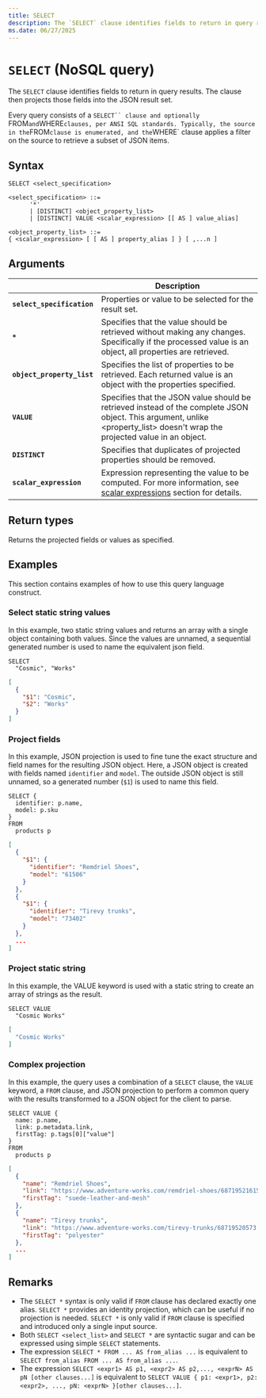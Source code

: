 ```yaml
---
title: SELECT
description: The `SELECT` clause identifies fields to return in query results. The clause then projects those fields into the JSON result set.
ms.date: 06/27/2025
---
```


# `SELECT` (NoSQL query)

The `SELECT` clause identifies fields to return in query results. The clause then projects those fields into the JSON result set.

Every query consists of a `SELECT`` clause and optionally `FROM` and `WHERE` clauses, per ANSI SQL standards. Typically, the source in the `FROM` clause is enumerated, and the `WHERE` clause applies a filter on the source to retrieve a subset of JSON items.

## Syntax

```nosql
SELECT <select_specification>  

<select_specification> ::=
      '*'
      | [DISTINCT] <object_property_list>
      | [DISTINCT] VALUE <scalar_expression> [[ AS ] value_alias]  
  
<object_property_list> ::=
{ <scalar_expression> [ [ AS ] property_alias ] } [ ,...n ]
```

## Arguments

| | Description |
| --- | --- |
| **`select_specification`** | Properties or value to be selected for the result set. |
| **`*`** | Specifies that the value should be retrieved without making any changes. Specifically if the processed value is an object, all properties are retrieved. |
| **`object_property_list`** | Specifies the list of properties to be retrieved. Each returned value is an object with the properties specified. |
| **`VALUE`** | Specifies that the JSON value should be retrieved instead of the complete JSON object. This argument, unlike <property_list> doesn't wrap the projected value in an object. |
| **`DISTINCT`** | Specifies that duplicates of projected properties should be removed. |
| **`scalar_expression`** | Expression representing the value to be computed. For more information, see [scalar expressions](scalar-expressions.md) section for details. |

## Return types

Returns the projected fields or values as specified.

## Examples

This section contains examples of how to use this query language construct.

### Select static string values

In this example,  two static string values and returns an array with a single object containing both values. Since the values are unnamed, a sequential generated number is used to name the equivalent json field.

```nosql
SELECT
  "Cosmic", "Works"
```

```json
[
  {
    "$1": "Cosmic",
    "$2": "Works"
  }
]
```

### Project fields

In this example, JSON projection is used to fine tune the exact structure and field names for the resulting JSON object. Here, a JSON object is created with fields named `identifier` and `model`. The outside JSON object is still unnamed, so a generated number (`$1`) is used to name this field.

```nosql
SELECT {
  identifier: p.name,
  model: p.sku
}
FROM
  products p
```

```json
[
  {
    "$1": {
      "identifier": "Remdriel Shoes",
      "model": "61506"
    }
  },
  {
    "$1": {
      "identifier": "Tirevy trunks",
      "model": "73402"
    }
  },
  ...
]
```

### Project static string

In this example, the VALUE keyword is used with a static string to create an array of strings as the result.

```nosql
SELECT VALUE
  "Cosmic Works"
```

```json
[
  "Cosmic Works"
]
```

### Complex projection

In this example, the query uses a combination of a `SELECT` clause, the `VALUE` keyword, a `FROM` clause, and JSON projection to perform a common query with the results transformed to a JSON object for the client to parse.

```nosql
SELECT VALUE {
  name: p.name,
  link: p.metadata.link,
  firstTag: p.tags[0]["value"]
}
FROM
  products p
```

```json
[
  {
    "name": "Remdriel Shoes",
    "link": "https://www.adventure-works.com/remdriel-shoes/68719521615.p",
    "firstTag": "suede-leather-and-mesh"
  },
  {
    "name": "Tirevy trunks",
    "link": "https://www.adventure-works.com/tirevy-trunks/68719520573.p",
    "firstTag": "polyester"
  },
  ...
]
```

## Remarks

- The `SELECT *` syntax is only valid if `FROM` clause has declared exactly one alias. `SELECT *` provides an identity projection, which can be useful if no projection is needed. `SELECT *` is only valid if `FROM` clause is specified and introduced only a single input source.
- Both `SELECT <select_list>` and `SELECT *` are syntactic sugar and can be expressed using simple `SELECT` statements.
- The expression `SELECT * FROM ... AS from_alias ...` is equivalent to `SELECT from_alias FROM ... AS from_alias ...`.
- The expression `SELECT <expr1> AS p1, <expr2> AS p2,..., <exprN> AS pN [other clauses...]` is equivalent to `SELECT VALUE { p1: <expr1>, p2: <expr2>, ..., pN: <exprN> }[other clauses...]`.
